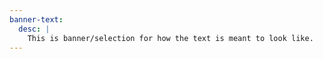 ```yaml
---
banner-text:
  desc: |
    This is banner/selection for how the text is meant to look like.
---
```


